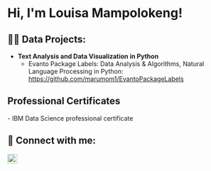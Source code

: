 <h1>Hi, I'm Louisa Mampolokeng! </h1>

<h2>👨‍💻 Data Projects:</h2>

- <b>Text Analysis and Data Visualization in Python </b>
  - Evanto Package Labels: Data Analysis & Algorithms, Natural Language Processing in Python:  https://github.com/marumom1/EvantoPackageLabels 
 
<h2> Professional Certificates </h2>
- IBM Data Science professional certificate 

<h2> 🤳 Connect with me:</h2>

[<img align="left" alt="JoshMadakor | LinkedIn" width="22px" src="https://cdn.jsdelivr.net/npm/simple-icons@v3/icons/linkedin.svg" />][linkedin]

[linkedin]: https://www.linkedin.com/in/mampolokeng-marumo-606b2a98 

<!--
**marumom1/marumom1** is a ✨ _special_ ✨ repository because its `README.md` (this file) appears on your GitHub profile.

Here are some ideas to get you started:

- 🔭 I’m currently working on ...
- 🌱 I’m currently learning ...
- 👯 I’m looking to collaborate on ...
- 🤔 I’m looking for help with ...
- 💬 Ask me about ...
- 📫 How to reach me: ...
- 😄 Pronouns: ...
- ⚡ Fun fact: ...
-->
